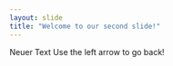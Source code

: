 ```yaml
---
layout: slide
title: "Welcome to our second slide!"
---
```

Neuer Text
Use the left arrow to go back!
